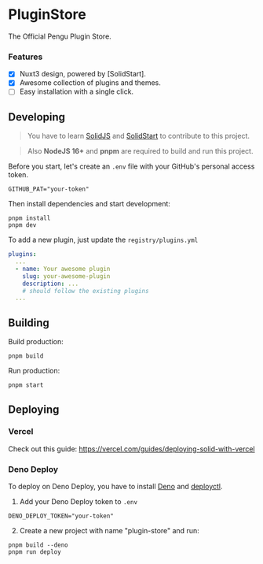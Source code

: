 PluginStore
===
The Official Pengu Plugin Store.

### Features
- [x] Nuxt3 design, powered by [SolidStart].
- [x] Awesome collection of plugins and themes.
- [ ] Easy installation with a single click.

## Developing

> You have to learn [SolidJS](https://www.solidjs.com/) and [SolidStart](https://start.solidjs.com/getting-started/what-is-solidstart) to contribute to this project.

> Also **NodeJS 16+** and **pnpm** are required to build and run this project.

Before you start, let's create an `.env` file with your GitHub's personal access token.

```
GITHUB_PAT="your-token"
```

Then install dependencies and start development:

```
pnpm install
pnpm dev
```

To add a new plugin, just update the `registry/plugins.yml`
```yaml
plugins:
  ...
  - name: Your awesome plugin
    slug: your-awesome-plugin
    description: ...
    # should follow the existing plugins
  ... 
```

## Building

Build production:

```
pnpm build
```

Run production:

```
pnpm start
```

## Deploying

### Vercel

Check out this guide: https://vercel.com/guides/deploying-solid-with-vercel

### Deno Deploy

To deploy on Deno Deploy, you have to install [Deno](https://deno.land/) and [deployctl](https://github.com/denoland/deployctl).

1. Add your Deno Deploy token to `.env`

```
DENO_DEPLOY_TOKEN="your-token"
```

2. Create a new project with name "plugin-store" and run:

```
pnpm build --deno
pnpm run deploy
```
